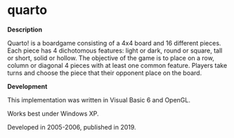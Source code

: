 # quarto

**Description**

Quarto! is a boardgame consisting of a 4x4 board and 16 different pieces. Each piece has 4 dichotomous features: light or dark, round or square, tall or short, solid or hollow. The objective of the game is to place on a row, column or diagonal 4 pieces with at least one common feature. Players take turns and choose the piece that their opponent place on the board.


**Development**

This implementation was written in Visual Basic 6 and OpenGL.

Works best under Windows XP.

Developed in 2005-2006, published in 2019.
